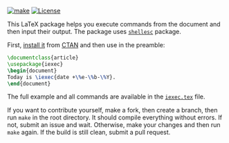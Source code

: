 [![make](https://github.com/yegor256/iexec/actions/workflows/latexmk.yml/badge.svg)](https://github.com/yegor256/iexec/actions/workflows/latexmk.yml)
[![License](https://img.shields.io/badge/license-MIT-green.svg)](https://github.com/yegor256/iexec/blob/master/LICENSE.txt)

This LaTeX package helps you execute commands from the document and then input
their output. The package uses [`shellesc`](https://ctan.org/pkg/shellesc) package.

First, [install it](https://en.wikibooks.org/wiki/LaTeX/Installing_Extra_Packages)
from [CTAN](https://ctan.org/pkg/iexec) 
and then use in the preamble:

```tex
\documentclass{article}
\usepackage{iexec}
\begin{document}
Today is \iexec{date +\%e-\%b-\%Y}.
\end{document}
```

The full example and all commands are available in the 
[`iexec.tex`](https://github.com/yegor256/exec/blob/master/iexec.tex) file.

If you want to contribute yourself, make a fork, then create a branch, 
then run `make` in the root directory.
It should compile everything without errors. If not, submit an issue and wait.
Otherwise, make your changes and then run `make` again. If the build is
still clean, submit a pull request.
